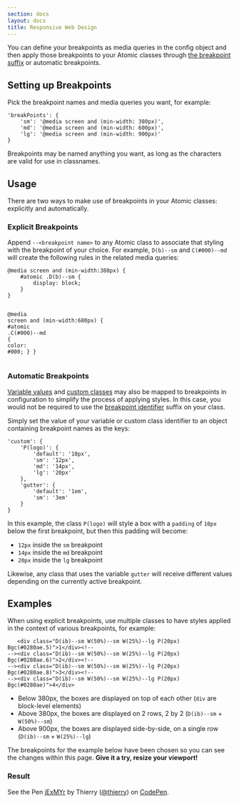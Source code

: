 ```yaml
---
section: docs
layout: docs
title: Responsive Web Design
---
```


<p>You can define your breakpoints as media queries in the config object and then apply those breakpoints to your Atomic classes through <a href="/guides/syntax.html#-lt-breakpoint_identifier-">the breakpoint suffix</a> or automatic breakpoints.</p>
<h2 id="setting-up-breakpoints">Setting up Breakpoints</h2>
<p>Pick the breakpoint names and media queries you want, for example:</p>
<pre><code class="lang-json"><span class="hljs-string">'breakPoints'</span>: {
    <span class="hljs-string">'sm'</span>: <span class="hljs-string">'@media screen and (min-width: 380px)'</span>,
    <span class="hljs-string">'md'</span>: <span class="hljs-string">'@media screen and (min-width: 600px)'</span>,
    <span class="hljs-string">'lg'</span>: <span class="hljs-string">'@media screen and (min-width: 900px)'</span>
}
</code></pre>
<p>Breakpoints may be named anything you want, as long as the characters are valid for use in  classnames.</p>
<h2 id="usage">Usage</h2>
<p>There are two ways to make use of breakpoints in your Atomic classes: explicitly and automatically.</p>
<h3 id="explicit-breakpoints">Explicit Breakpoints</h3>
<p>Append <code>--&lt;breakpoint name&gt;</code> to any Atomic class to associate that styling with the breakpoint of your choice. For example, <code>D(b)--sm</code> and <code>C(#000)--md</code> will create the following rules in the related media queries:</p>
<pre><code class="lang-css"><span class="hljs-at_rule">@<span class="hljs-keyword">media</span> screen and (min-width:<span class="hljs-number">380px</span>) </span>{
    <span class="hljs-id">#atomic</span> <span class="hljs-class">.D</span>(<span class="hljs-tag">b</span>)<span class="hljs-tag">--sm</span> <span class="hljs-rules">{
        <span class="hljs-rule"><span class="hljs-attribute">display</span>:<span class="hljs-value"> block</span></span>;
    }</span>
}

<span class="hljs-at_rule">@<span class="hljs-keyword">media</span> screen and (min-width:<span class="hljs-number">680px</span>) </span>{
    <span class="hljs-id">#atomic</span> <span class="hljs-class">.C</span>(<span class="hljs-id">#000</span>)<span class="hljs-tag">--md</span> <span class="hljs-rules">{
        <span class="hljs-rule"><span class="hljs-attribute">color</span>:<span class="hljs-value"> <span class="hljs-hexcolor">#000</span></span></span>;
    }</span>
}
</code></pre>
<h3 id="automatic-breakpoints">Automatic Breakpoints</h3>
<p><a href="/guides/syntax.html#variable-values">Variable values</a> and <a href="/guides/atomic-classes.html#custom-classes">custom classes</a> may also be mapped to breakpoints in configuration to simplify the process of applying styles. In this case, you would not be required to use the <a href="/guides/syntax.html#-lt-breakpoint_identifier-">breakpoint identifier</a> suffix on your class.</p>
<p>Simply set the value of your variable or custom class identifier to an object containing breakpoint names as the keys:</p>
<pre><code class="lang-javascript"><span class="hljs-string">'custom'</span>: {
    <span class="hljs-string">'P(logo)'</span>: {
        <span class="hljs-string">'default'</span>: <span class="hljs-string">'10px'</span>,
        <span class="hljs-string">'sm'</span>: <span class="hljs-string">'12px'</span>,
        <span class="hljs-string">'md'</span>: <span class="hljs-string">'14px'</span>,
        <span class="hljs-string">'lg'</span>: <span class="hljs-string">'20px'</span>
    },
    <span class="hljs-string">'gutter'</span>: {
        <span class="hljs-string">'default'</span>: <span class="hljs-string">'1em'</span>,
        <span class="hljs-string">'sm'</span>: <span class="hljs-string">'3em'</span>
    }
}
</code></pre>
<p>In this example, the class <code>P(logo)</code> will style a box with a <code>padding</code> of <code>10px</code> below the first breakpoint, but then this padding will become:</p>
<ul class="ul-list">
    <li><code>12px</code> inside the <code>sm</code> breakpoint</li>
    <li><code>14px</code> inside the <code>md</code> breakpoint</li>
    <li><code>20px</code> inside the <code>lg</code> breakpoint</li>
</ul>

<p>Likewise, any class that uses the variable <code>gutter</code> will receive different values depending on the currently active breakpoint.</p>
<h2 id="examples">Examples</h2>
<p>When using explicit breakpoints, use multiple classes to have styles applied in the context of various breakpoints, for example:</p>
<pre><code class="lang-html">   <span class="hljs-tag">&lt;<span class="hljs-title">div</span> <span class="hljs-attribute">class</span>=<span class="hljs-value">"D(ib)--sm W(50%)--sm W(25%)--lg P(20px) Bgc(#0280ae.5)"</span>&gt;</span>1<span class="hljs-tag">&lt;/<span class="hljs-title">div</span>&gt;</span><span class="hljs-comment">&lt;!--
--&gt;</span><span class="hljs-tag">&lt;<span class="hljs-title">div</span> <span class="hljs-attribute">class</span>=<span class="hljs-value">"D(ib)--sm W(50%)--sm W(25%)--lg P(20px) Bgc(#0280ae.6)"</span>&gt;</span>2<span class="hljs-tag">&lt;/<span class="hljs-title">div</span>&gt;</span><span class="hljs-comment">&lt;!--
--&gt;</span><span class="hljs-tag">&lt;<span class="hljs-title">div</span> <span class="hljs-attribute">class</span>=<span class="hljs-value">"D(ib)--sm W(50%)--sm W(25%)--lg P(20px) Bgc(#0280ae.8)"</span>&gt;</span>3<span class="hljs-tag">&lt;/<span class="hljs-title">div</span>&gt;</span><span class="hljs-comment">&lt;!--
--&gt;</span><span class="hljs-tag">&lt;<span class="hljs-title">div</span> <span class="hljs-attribute">class</span>=<span class="hljs-value">"D(ib)--sm W(50%)--sm W(25%)--lg P(20px) Bgc(#0280ae)"</span>&gt;</span>4<span class="hljs-tag">&lt;/<span class="hljs-title">div</span>&gt;</span>
</code></pre>
<ul class="ul-list">
    <li>Below 380px, the boxes are displayed on top of each other (<code>div</code> are block-level elements)</li>
    <li>Above 380px, the boxes are displayed on 2 rows, 2 by 2 (<code>D(ib)--sm</code> + <code>W(50%)--sm</code>)</li>
    <li>Above 900px, the boxes are displayed side-by-side, on a single row (<code>D(ib)--sm</code> + <code>W(25%)--lg</code>)</li>
</ul>

<p class="noteBox info">The breakpoints for the example below have been chosen so you can see the changes within this page. <strong>Give it a try, resize your viewport!</strong></p>

<h3 class="penResult">Result</h3>

<p data-height="265" data-theme-id="12469" data-slug-hash="jExMYr" data-default-tab="result" data-user="thierry" class='codepen'>See the Pen <a href='http://codepen.io/thierry/pen/jExMYr/'>jExMYr</a> by Thierry (<a href='http://codepen.io/thierry'>@thierry</a>) on <a href='http://codepen.io'>CodePen</a>.</p>
